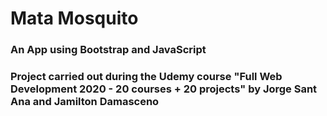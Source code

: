 # Mata Mosquito
### An App using Bootstrap and JavaScript
### Project carried out during the Udemy course "Full Web Development 2020 - 20 courses + 20 projects" by Jorge Sant Ana and Jamilton Damasceno
